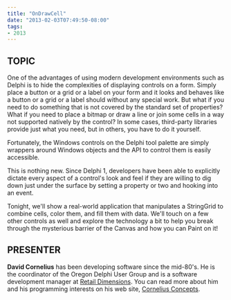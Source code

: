 ```yaml
---
title: "OnDrawCell"
date: "2013-02-03T07:49:50-08:00"
tags:
- 2013
---
```


## TOPIC ##

One of the advantages of using modern development environments such as Delphi is to hide the complexities of displaying controls on a form. Simply place a button or a grid or a label on your form and it looks and behaves like a button or a grid or a label should without any special work. But what if you need to do something that is not covered by the standard set of properties? What if you need to place a bitmap or draw a line or join some cells in a way not supported natively by the control?  In some cases, third-party libraries provide just what you need, but in others, you have to do it yourself.

Fortunately, the Windows controls on the Delphi tool palette are simply wrappers around Windows objects and the API to control them is easily accessible. 

This is nothing new. Since Delphi 1, developers have been able to explicitly dictate every aspect of a control's look and feel if they are willing to dig down just under the surface by setting a property or two and hooking into an event.

Tonight, we'll show a real-world application that manipulates a StringGrid to combine cells, color them, and fill them with data.  We'll touch on a few other controls as well and explore the technology a bit to help you break through the mysterious barrier of the Canvas and how you can Paint on it!

## PRESENTER ##

**David Cornelius** has been developing software since the mid-80's. He is the coordinator of the Oregon Delphi User Group and is a software development manager at [Retail Dimensions](http://retaildimensions.com). You can read more about him and his programming interests on his web site, [Cornelius Concepts](http://corneliusconcepts.com).
